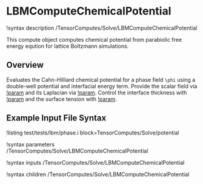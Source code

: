# LBMComputeChemicalPotential

!syntax description /TensorComputes/Solve/LBMComputeChemicalPotential

This compute object computes chemical potential from parabiolic free energy eqution for lattice Boltzmann simulations.

## Overview

Evaluates the Cahn\-Hilliard chemical potential for a phase field `\phi` using a double\-well
potential and interfacial energy term. Provide the scalar field via
[!param](/TensorComputes/Solve/LBMComputeChemicalPotential/phi) and its Laplacian via
[!param](/TensorComputes/Solve/LBMComputeChemicalPotential/laplacian_phi). Control the interface
thickness with [!param](/TensorComputes/Solve/LBMComputeChemicalPotential/thickness) and the
surface tension with [!param](/TensorComputes/Solve/LBMComputeChemicalPotential/sigma).

## Example Input File Syntax

!listing test/tests/lbm/phase.i block=TensorComputes/Solve/potential

!syntax parameters /TensorComputes/Solve/LBMComputeChemicalPotential

!syntax inputs /TensorComputes/Solve/LBMComputeChemicalPotential

!syntax children /TensorComputes/Solve/LBMComputeChemicalPotential
